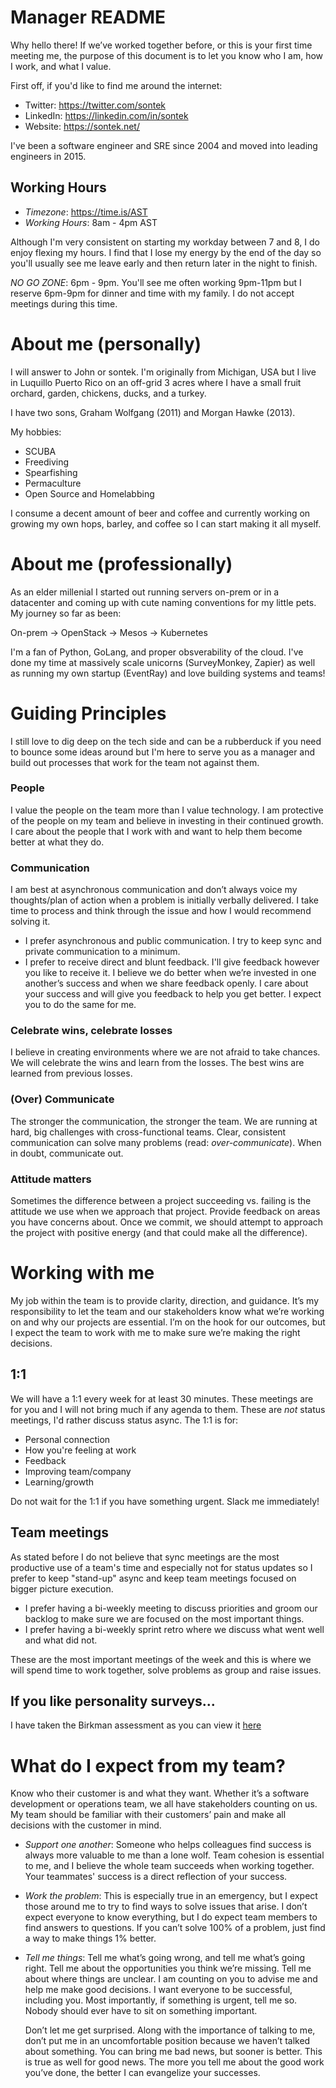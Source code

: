 # Manager README
Why hello there! If we’ve worked together before, or this is your first time
meeting me, the purpose of this document is to let you know who I am, how I
work, and what I value.

First off, if you'd like to find me around the internet:

- Twitter: https://twitter.com/sontek
- LinkedIn: https://linkedin.com/in/sontek
- Website: https://sontek.net/

I've been a software engineer and SRE since 2004 and moved into leading engineers
in 2015.

## Working Hours
- *Timezone*: https://time.is/AST
- *Working Hours*: 8am - 4pm AST 

Although I'm very consistent on starting my workday between 7 and 8, I do enjoy
flexing my hours.  I find that I lose my energy by the end of the day so
you'll usually see me leave early and then return later in the night to finish.

*NO GO ZONE*: 6pm - 9pm.  You'll see me often working 9pm-11pm but I reserve
6pm-9pm for dinner and time with my family. I do not accept meetings during this
time.


# About me (personally)
I will answer to John or sontek. I'm originally from Michigan, USA but I live in
Luquillo Puerto Rico on an off-grid 3 acres where I have a small fruit orchard,
garden, chickens, ducks, and a turkey.

I have two sons, Graham Wolfgang (2011) and Morgan Hawke (2013).

My hobbies:

- SCUBA
- Freediving
- Spearfishing
- Permaculture
- Open Source and Homelabbing

I consume a decent amount of beer and coffee and currently working on growing
my own hops, barley, and coffee so I can start making it all myself.


# About me (professionally)
As an elder millenial I started out running servers on-prem or in a datacenter
and coming up with cute naming conventions for my little pets. My journey so
far as been:

On-prem -> OpenStack -> Mesos -> Kubernetes

I'm a fan of Python, GoLang, and proper obsverability of the cloud.  I've done
my time at massively scale unicorns (SurveyMonkey, Zapier) as well as running
my own startup (EventRay) and love building systems and teams!

# Guiding Principles
I still love to dig deep on the tech side and can be a rubberduck if you need
to bounce some ideas around but I'm here to serve you as a manager and build out
processes that work for the team not against them.

### People
I value the people on the team more than I value technology. I am protective of
the people on my team and believe in investing in their continued growth. I
care about the people that I work with and want to help them become better at
what they do.


### Communication
I am best at asynchronous communication and don’t always voice my thoughts/plan
of action when a problem is initially verbally delivered. I take time to process
and think through the issue and how I would recommend solving it.

- I prefer asynchronous and public communication.  I try to keep sync and
  private communication to a minimum.
- I prefer to receive direct and blunt feedback. I'll give feedback however you
  like to receive it. I believe we do better when we’re invested in one
  another’s success and when we share feedback openly. I care about your success
  and will give you feedback to help you get better. I expect you to do the same
  for me.


### Celebrate wins, celebrate losses
I believe in creating environments where we are not afraid to take chances. We
will celebrate the wins and learn from the losses. The best wins are learned
from previous losses.

### (Over) Communicate
The stronger the communication, the stronger the team. We are running at hard,
big challenges with cross-functional teams. Clear, consistent communication can
solve many problems (read: *over-communicate*). When in doubt, communicate out.

### Attitude matters
Sometimes the difference between a project succeeding vs. failing is the
attitude we use when we approach that project. Provide feedback on areas you
have concerns about. Once we commit, we should attempt to approach the project
with positive energy (and that could make all the difference).

# Working with me
My job within the team is to provide clarity, direction, and guidance. It’s my
responsibility to let the team and our stakeholders know what we’re working on
and why our projects are essential. I’m on the hook for our outcomes, but I
expect the team to work with me to make sure we’re making the right decisions.

## 1:1
We will have a 1:1 every week for at least 30 minutes. These meetings are for
you and I will not bring much if any agenda to them. These are *not* status
meetings, I'd rather discuss status async. The 1:1 is for:

- Personal connection
- How you're feeling at work
- Feedback
- Improving team/company
- Learning/growth

Do not wait for the 1:1 if you have something urgent. Slack me immediately!

## Team meetings
As stated before I do not believe that sync meetings are the most productive
use of a team's time and especially not for status updates so I prefer to keep
"stand-up" async and keep team meetings focused on bigger picture execution.

- I prefer having a bi-weekly meeting to discuss priorities and groom our
  backlog to make sure we are focused on the most important things.
- I prefer having a bi-weekly sprint retro where we discuss what went well and
  what did not.

These are the most important meetings of the week and this is where we will
spend time to work together, solve problems as group and raise issues.

## If you like personality surveys...
I have taken the Birkman assessment as you can view it [here](birkman.pdf)

# What do I expect from my team?
Know who their customer is and what they want. Whether it’s a software
development or operations team, we all have stakeholders counting on us. My
team should be familiar with their customers’ pain and make all decisions with
the customer in mind.

- *Support one another*: Someone who helps colleagues find success is always
  more valuable to me than a lone wolf. Team cohesion is essential to me, and
  I believe the whole team succeeds when working together. Your teammates'
  success is a direct reflection of your success.
- *Work the problem*: This is especially true in an emergency, but I expect
  those around me to try to find ways to solve issues that arise. I don’t
  expect everyone to know everything, but I do expect team members to find
  answers to questions. If you can’t solve 100% of a problem, just find a way
  to make things 1% better.
- *Tell me things*: Tell me what’s going wrong, and tell me what’s going right.
  Tell me about the opportunities you think we’re missing. Tell me about where
  things are unclear. I am counting on you to advise me and help me make good
  decisions. I want everyone to be successful, including you. Most importantly,
  if something is urgent, tell me so. Nobody should ever have to sit on
  something important.

  Don’t let me get surprised. Along with the importance of talking to me, don’t
  put me in an uncomfortable position because we haven’t talked about something.
  You can bring me bad news, but sooner is better. This is true as well for
  good news. The more you tell me about the good work you’ve done, the better
  I can evangelize your successes.
